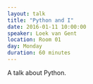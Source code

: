 ```yaml
---
layout: talk
title: "Python and I"
date: 2016-01-11 10:00:00
speaker: Loek van Gent
location: Room 01
day: Monday
duration: 60 minutes
---
```


A talk about Python.
